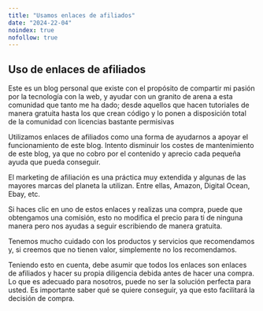 ```yaml
---
title: "Usamos enlaces de afiliados"
date: "2024-22-04"
noindex: true
nofollow: true
---
```



## Uso de enlaces de afiliados

Este es un blog personal que existe con el propósito de compartir mi pasión por la tecnología con la web, y ayudar con un granito de arena a esta comunidad que tanto me ha dado; desde aquellos que hacen tutoriales de manera gratuita hasta los que crean código y lo ponen a disposición total de la comunidad con licencias bastante permisivas

Utilizamos enlaces de afiliados como una forma de ayudarnos a apoyar el funcionamiento de este blog. Intento disminuir los costes de mantenimiento de este blog, ya que no cobro por el contenido y aprecio cada pequeña ayuda que pueda conseguir.

El marketing de afiliación es una práctica muy extendida y algunas de las mayores marcas del planeta la utilizan. Entre ellas, Amazon, Digital Ocean, Ebay, etc.

Si haces clic en uno de estos enlaces y realizas una compra, puede que obtengamos una comisión, esto no modifica el precio para ti de ninguna manera pero nos ayudas a seguir escribiendo de manera gratuita.

Tenemos mucho cuidado con los productos y servicios que recomendamos y, si creemos que no tienen valor, simplemente no los recomendamos.

Teniendo esto en cuenta, debe asumir que todos los enlaces son enlaces de afiliados y hacer su propia diligencia debida antes de hacer una compra. Lo que es adecuado para nosotros, puede no ser la solución perfecta para usted. Es importante saber qué se quiere conseguir, ya que esto facilitará la decisión de compra.